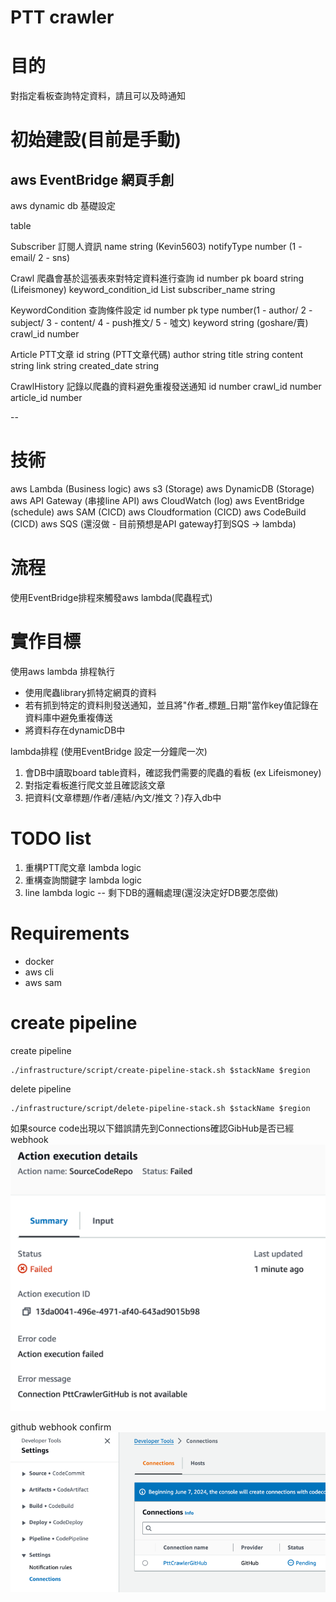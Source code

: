 # PTT crawler

# 目的
對指定看板查詢特定資料，請且可以及時通知

# 初始建設(目前是手動)
aws EventBridge 網頁手創
---
aws dynamic db 基礎設定

table

Subscriber 訂閱人資訊
    name string (Kevin5603)
    notifyType number (1 - email/ 2 - sns)

Crawl 爬蟲會基於這張表來對特定資料進行查詢
    id number pk
    board string (Lifeismoney)
    keyword_condition_id List<number>
    subscriber_name string 

KeywordCondition 查詢條件設定
    id number pk
    type number(1 - author/ 2 - subject/ 3 - content/ 4 - push推文/ 5 - 噓文)
    keyword string (goshare/賣)
    crawl_id number

Article PTT文章
    id string (PTT文章代碼)
    author string
    title string
    content string
    link string
    created_date string

CrawlHistory 記錄以爬蟲的資料避免重複發送通知
    id number
    crawl_id number
    article_id number



-- 

# 技術
aws Lambda (Business logic)
aws s3 (Storage)
aws DynamicDB (Storage)
aws API Gateway (串接line API)
aws CloudWatch (log)
aws EventBridge (schedule)
aws SAM (CICD)
aws Cloudformation (CICD)
aws CodeBuild (CICD)
aws SQS (還沒做 - 目前預想是API gateway打到SQS -> lambda)


# 流程
使用EventBridge排程來觸發aws lambda(爬蟲程式)

# 實作目標
使用aws lambda 排程執行
- 使用爬蟲library抓特定網頁的資料
- 若有抓到特定的資料則發送通知，並且將"作者_標題_日期"當作key值記錄在資料庫中避免重複傳送
- 將資料存在dynamicDB中


lambda排程 (使用EventBridge 設定一分鐘爬一次)
1. 會DB中讀取board table資料，確認我們需要的爬蟲的看板 (ex Lifeismoney)
2. 對指定看板進行爬文並且確認該文章
3. 把資料(文章標題/作者/連結/內文/推文？)存入db中

# TODO list
1. 重構PTT爬文章 lambda logic
2. 重構查詢關鍵字 lambda logic
3. line lambda logic -- 剩下DB的邏輯處理(還沒決定好DB要怎麼做)


# Requirements
- docker
- aws cli
- aws sam

# create pipeline
create pipeline
```
./infrastructure/script/create-pipeline-stack.sh $stackName $region
```
delete pipeline
```
./infrastructure/script/delete-pipeline-stack.sh $stackName $region
```

如果source code出現以下錯誤請先到Connections確認GibHub是否已經webhook
![img_1.png](img_1.png)

github webhook confirm
![img.png](img.png)

